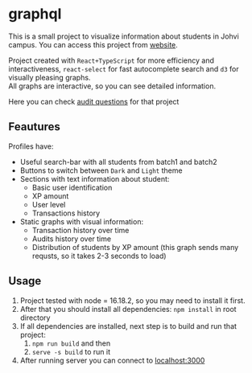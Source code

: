 # graphql

This is a small project to visualize information about students in Johvi campus. You can access this project from [website](https://zewas-graphql.netlify.app/).

Project created with `React+TypeScript` for more efficiency and interactiveness, `react-select` for fast autocomplete search and `d3` for visually pleasing graphs.<br>
All graphs are interactive, so you can see detailed information.

Here you can check [audit questions](https://beta.01-edu.org/git/root/public/src/branch/master/subjects/graphql/audit) for that project

## Feautures

Profiles have:
- Useful search-bar with all students from batch1 and batch2
- Buttons to switch between `Dark` and `Light` theme
- Sections with text information about student:
  - Basic user identification
  - XP amount
  - User level
  - Transactions history
- Static graphs with visual information:
  - Transaction history over time
  - Audits history over time
  - Distribution of students by XP amount (this graph sends many requsts, so it takes 2-3 seconds to load)


## Usage
1. Project tested with node = 16.18.2, so you may need to install it first.
2. After that you should install all dependencies: `npm install` in root directory
3. If all dependencies are installed, next step is to build and run that project: 
   1. `npm run build` and then 
   2. `serve -s build` to run it
4. After running server you can connect to [localhost:3000](http://localhost:3000)
